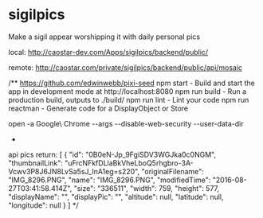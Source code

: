 # sigilpics
Make a sigil appear worshipping it with daily personal pics

local:
http://caostar-dev.com/Apps/sigilpics/backend/public/

remote:
http://caostar.com/private/sigilpics/backend/public/api/mosaic

/**
https://github.com/edwinwebb/pixi-seed
npm start - Build and start the app in development mode at http://localhost:8080
npm run build - Run a production build, outputs to ./build/
npm run lint - Lint your code
npm run reactman - Generate code for a DisplayObject or Store

open -a Google\ Chrome --args --disable-web-security --user-data-dir

*
 
 api pics return:
 [
  {
    "id": "0B0eN-Jp_9FgiSDV3WGJka0c0NGM",
    "thumbnailLink": "uFrcNFkfDLlaBkVheLboQ5rhgbro-3A-Vcwv3P8J6JN8LvSa5sJ_InA1eg=s220",
    "originalFilename": "IMG_8296.PNG",
    "name": "IMG_8296.PNG",
    "modifiedTime": "2016-08-27T03:41:58.414Z",
    "size": "336511",
    "width": 759,
    "height": 577,
    "displayName": "",
    "displayPic": "",
    "altitude": null,
    "latitude": null,
    "longitude": null
  }
 ]
 */